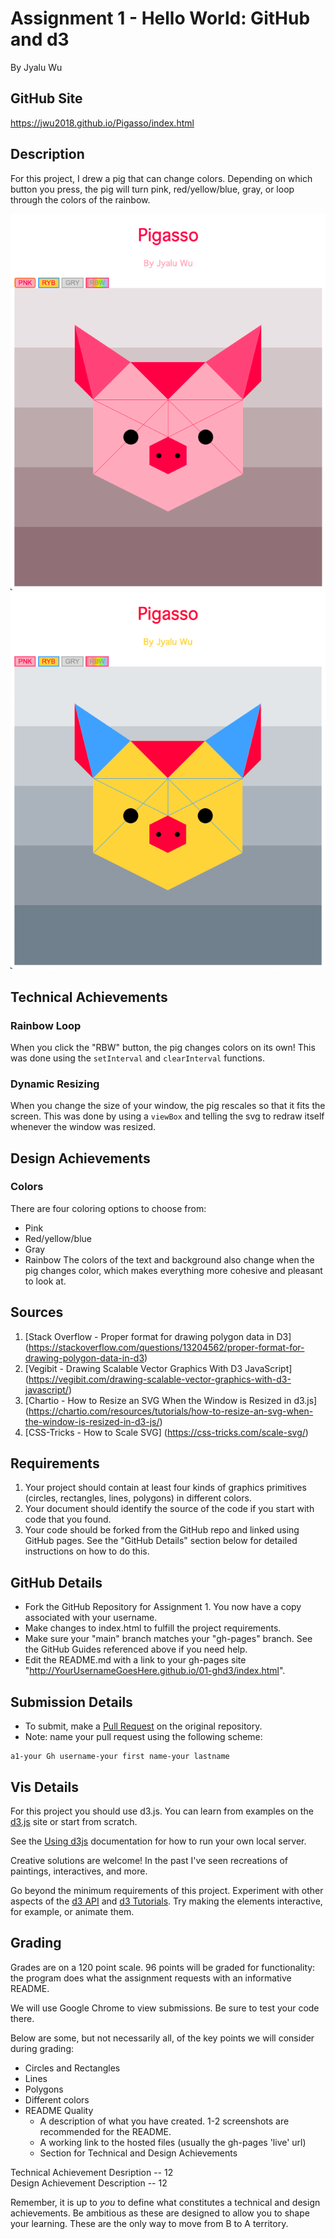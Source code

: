 Assignment 1 - Hello World: GitHub and d3
===
By Jyalu Wu

GitHub Site
---
https://jwu2018.github.io/Pigasso/index.html


Description
---
For this project, I drew a pig that can change colors. Depending on which button you press, the pig will turn pink, red/yellow/blue, gray, or loop through the colors of the rainbow.

![Pink Pig](Images/pink-pig.png)
![RYB Pig](Images/ryb-pig.png)


Technical Achievements
---
### Rainbow Loop
When you click the "RBW" button, the pig changes colors on its own! This was done using the `setInterval` and `clearInterval` functions.

### Dynamic Resizing
When you change the size of your window, the pig rescales so that it fits the screen. This was done by using a `viewBox` and telling the svg to redraw itself whenever the window was resized.


Design Achievements
---
### Colors
There are four coloring options to choose from:
- Pink
- Red/yellow/blue
- Gray
- Rainbow
The colors of the text and background also change when the pig changes color, which makes everything more cohesive and pleasant to look at.


Sources
---
1. [Stack Overflow - Proper format for drawing polygon data in D3] (https://stackoverflow.com/questions/13204562/proper-format-for-drawing-polygon-data-in-d3)
2. [Vegibit - Drawing Scalable Vector Graphics With D3 JavaScript] (https://vegibit.com/drawing-scalable-vector-graphics-with-d3-javascript/)
3. [Chartio - How to Resize an SVG When the Window is Resized in d3.js] (https://chartio.com/resources/tutorials/how-to-resize-an-svg-when-the-window-is-resized-in-d3-js/)
4. [CSS-Tricks - How to Scale SVG] (https://css-tricks.com/scale-svg/)









Requirements
---

1. Your project should contain at least four kinds of graphics primitives (circles, rectangles, lines, polygons) in different colors. 
2. Your document should identify the source of the code if you start with code that you found. 
3. Your code should be forked from the GitHub repo and linked using GitHub pages. See the "GitHub Details" section below for detailed instructions on how to do this.

GitHub Details
---

- Fork the GitHub Repository for Assignment 1. You now have a copy associated with your username.
- Make changes to index.html to fulfill the project requirements. 
- Make sure your "main" branch matches your "gh-pages" branch. See the GitHub Guides referenced above if you need help.
- Edit the README.md with a link to your gh-pages site "http://YourUsernameGoesHere.github.io/01-ghd3/index.html".

Submission Details
---
- To submit, make a [Pull Request](https://help.github.com/articles/using-pull-requests/) on the original repository.
- Note: name your pull request using the following scheme: 
```
a1-your Gh username-your first name-your lastname

```

Vis Details
---

For this project you should use d3.js. 
You can learn from examples on the [d3.js](http://d3js.org) site or start from scratch.

See the [Using d3js](https://github.com/mbostock/d3/wiki#using) documentation for how to run your own local server.

Creative solutions are welcome! In the past I've seen recreations of paintings, interactives, and more.

Go beyond the minimum requirements of this project.
Experiment with other aspects of the [d3 API](https://github.com/mbostock/d3/wiki/API-Reference) and [d3 Tutorials](https://github.com/mbostock/d3/wiki/Tutorials). 
Try making the elements interactive, for example, or animate them.

Grading
---

Grades are on a 120 point scale. 
96 points will be graded for functionality: the program does what the assignment requests with an informative README. 

We will use Google Chrome to view submissions. 
Be sure to test your code there.

Below are some, but not necessarily all, of the key points we will consider during grading:

- Circles and Rectangles  
- Lines  
- Polygons  
- Different colors  
- README Quality
    - A description of what you have created. 1-2 screenshots are recommended for the README.  
    - A working link to the hosted files (usually the gh-pages 'live' url)  
    - Section for Technical and Design Achievements

Technical Achievement Desription -- 12  
Design Achievement Description -- 12

Remember, it is up to *you* to define what constitutes a technical and design achievements.
Be ambitious as these are designed to allow you to shape your learning.
These are the only way to move from B to A territory.

